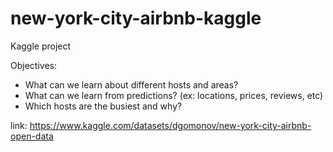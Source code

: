 # new-york-city-airbnb-kaggle
Kaggle project

Objectives:
- What can we learn about different hosts and areas?
- What can we learn from predictions? (ex: locations, prices, reviews, etc)
- Which hosts are the busiest and why?

link: https://www.kaggle.com/datasets/dgomonov/new-york-city-airbnb-open-data
